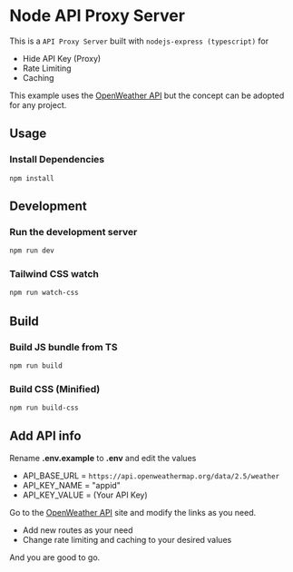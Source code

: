 # Node API Proxy Server

This is a `API Proxy Server` built with `nodejs-express (typescript)` for

- Hide API Key (Proxy)
- Rate Limiting
- Caching

This example uses the [OpenWeather API](https://openweathermap.org/api) but the concept can be adopted for any project.

## Usage

### Install Dependencies

```back
npm install
```

## Development

### Run the development server

```bash
npm run dev
```

### Tailwind CSS watch

```bash
npm run watch-css
```

## Build

### Build JS bundle from TS

```bash
npm run build
```

### Build CSS (Minified)

```bash
npm run build-css
```

## Add API info

Rename **.env.example** to **.env** and edit the values

- API_BASE_URL = `https://api.openweathermap.org/data/2.5/weather`
- API_KEY_NAME = "appid"
- API_KEY_VALUE = (Your API Key)

Go to the [OpenWeather API](https://openweathermap.org/api) site and modify the links as you need.

- Add new routes as your need
- Change rate limiting and caching to your desired values

And you are good to go.
